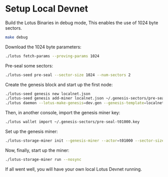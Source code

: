 # Setup Local Devnet

Build the Lotus Binaries in debug mode, This enables the use of 1024 byte sectors.

```sh
make debug
```

Download the 1024 byte parameters:
```sh
./lotus fetch-params --proving-params 1024
```

Pre-seal some sectors:

```sh
./lotus-seed pre-seal --sector-size 1024 --num-sectors 2
```

Create the genesis block and start up the first node:

```sh
./lotus-seed genesis new localnet.json
./lotus-seed genesis add-miner localnet.json ~/.genesis-sectors/pre-seal-t01000.json
./lotus daemon --lotus-make-genesis=dev.gen --genesis-template=localnet.json --bootstrap=false
```

Then, in another console, import the genesis miner key:

```sh
./lotus wallet import ~/.genesis-sectors/pre-seal-t01000.key
```

Set up the genesis miner:

```sh
./lotus-storage-miner init --genesis-miner --actor=t01000 --sector-size=1024 --pre-sealed-sectors=~/.genesis-sectors --pre-sealed-metadata=~/.genesis-sectors/pre-seal-t0101.json --nosync
```

Now, finally, start up the miner:

```sh
./lotus-storage-miner run --nosync
```

If all went well, you will have your own local Lotus Devnet running.
